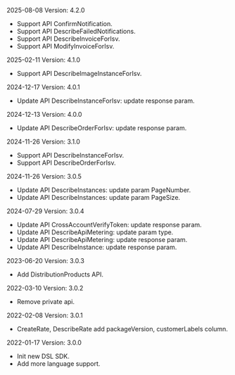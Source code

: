 2025-08-08 Version: 4.2.0
- Support API ConfirmNotification.
- Support API DescribeFailedNotifications.
- Support API DescribeInvoiceForIsv.
- Support API ModifyInvoiceForIsv.


2025-02-11 Version: 4.1.0
- Support API DescribeImageInstanceForIsv.


2024-12-17 Version: 4.0.1
- Update API DescribeInstanceForIsv: update response param.


2024-12-13 Version: 4.0.0
- Update API DescribeOrderForIsv: update response param.


2024-11-26 Version: 3.1.0
- Support API DescribeInstanceForIsv.
- Support API DescribeOrderForIsv.


2024-11-26 Version: 3.0.5
- Update API DescribeInstances: update param PageNumber.
- Update API DescribeInstances: update param PageSize.


2024-07-29 Version: 3.0.4
- Update API CrossAccountVerifyToken: update response param.
- Update API DescribeApiMetering: update param type.
- Update API DescribeApiMetering: update response param.
- Update API DescribeInstance: update response param.


2023-06-20 Version: 3.0.3
- Add DistributionProducts API.

2022-03-10 Version: 3.0.2
- Remove private api.

2022-02-08 Version: 3.0.1
- CreateRate, DescribeRate add packageVersion, customerLabels column.

2022-01-17 Version: 3.0.0
- Init new DSL SDK.
- Add more language support.

